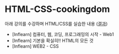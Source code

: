 # HTML-CSS-cookingdom

아래 강의를 수강하며 HTML/CSS를 실습한 내용 ([결과](https://eunhye094.github.io/HTML-CSS-cookingdom))
- [Inflearn] 컴퓨터, 웹, 코딩, 프로그래밍의 시작 - Web1
- [Inflearn] 기본을 확실히!! HTML의 모든 것
- [Inflearn] WEB2 - CSS